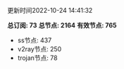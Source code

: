 更新时间2022-10-24 14:41:32

**总订阅: 73**
**总节点: 2164**
**有效节点: 765**
- ss节点: 437
- v2ray节点: 250
- trojan节点: 78
